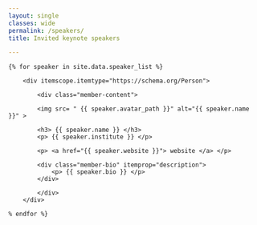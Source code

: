 ```yaml
---
layout: single
classes: wide
permalink: /speakers/ 
title: Invited keynote speakers

---
```


<div class="member-grid">

	{% for speaker in site.data.speaker_list %}

		<div itemscope.itemtype="https://schema.org/Person">
		
			<div class="member-content">

			<img src= " {{ speaker.avatar_path }}" alt="{{ speaker.name }}" >
			
			<h3> {{ speaker.name }} </h3>
			<p> {{ speaker.institute }} </p>

			<p> <a href="{{ speaker.website }}"> website </a> </p>
			
			<div class="member-bio" itemprop="description">
				<p> {{ speaker.bio }} </p>
			</div>
			
			</div>
		</div>
	
	% endfor %}

</div>
